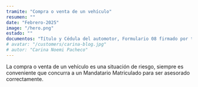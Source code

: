 ```yaml
---
tramite: "Compra o venta de un vehículo"
resumen: ""
date: "Febrero-2025"
image: "/hero.png"
estado: ""
documentos: "Título y Cédula del automotor, Formulario 08 firmado por titular y cónyuge debidamente certificado por autoridad competente, Verificación policial, Informe de Estado de Dominio, Informe de Infracciones de Tránsito, Libre de Deuda de patentes "
# avatar: "/customers/carina-blog.jpg"
# autor: "Carina Noemi Pacheco"
---
```


La compra o venta de un vehículo es una situación de riesgo, siempre es conveniente que concurra a un Mandatario Matriculado para ser asesorado correctamente.